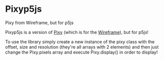 # Pixyp5js
Pixy from Wireframe, but for p5js

Pixyp5js is a version of [Pixy](https://github.com/RandomGamingDev/Wireframe/blob/main/Extensions/Pixy.h) (which is for the [Wireframe](https://github.com/RandomGamingDev/Wireframe)), but for p5js!

To use the library simply create a new instance of the pixy class with the offset, size and resolution (they're all arrays with 2 elements) and then just change the Pixy.pixels array and execute Pixy.display() in order to display!
